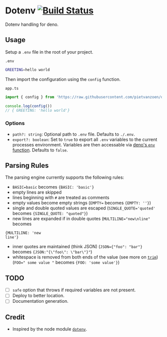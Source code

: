 # Dotenv [![Build Status](https://travis-ci.com/pietvanzoen/deno-dotenv.svg?branch=master)](https://travis-ci.com/pietvanzoen/deno-dotenv)

Dotenv handling for deno.

## Usage

Setup a `.env` file in the root of your project.

`.env`
```sh
GREETING=hello world
```

Then import the configuration using the `config` function.

`app.ts`
```ts
import { config } from 'https://raw.githubusercontent.com/pietvanzoen/deno-dotenv/v0.0.0/dotenv.ts';

console.log(config())
// { GREETING: 'hello world'}

```

### Options
- `path?: string`: Optional path to `.env` file. Defaults to `./.env`.
- `export?: boolean`: Set to `true` to export all `.env` variables to the current processes environment. Variables are then accessable via [deno's `env` function](https://deno.land/typedoc/index.html#env). Defaults to `false`.


## Parsing Rules

The parsing engine currently supports the following rules:

- `BASIC=basic` becomes `{BASIC: 'basic'}`
- empty lines are skipped
- lines beginning with `#` are treated as comments
- empty values become empty strings (`EMPTY=` becomes `{EMPTY: ''}`)
- single and double quoted values are escaped (`SINGLE_QUOTE='quoted'` becomes `{SINGLE_QUOTE: "quoted"}`)
- new lines are expanded if in double quotes (`MULTILINE="new\nline"` becomes

```
{MULTILINE: 'new
line'}
```

- inner quotes are maintained (think JSON) (`JSON={"foo": "bar"}` becomes `{JSON:"{\"foo\": \"bar\"}"`)
- whitespace is removed from both ends of the value (see more on [`trim`](https://developer.mozilla.org/en-US/docs/Web/JavaScript/Reference/Global_Objects/String/Trim)) (`FOO=" some value "` becomes `{FOO: 'some value'}`)

## TODO
- [ ] `safe` option that throws if required variables are not present.
- [ ] Deploy to better location.
- [ ] Documentation generation.

## Credit
- Inspired by the node module [`dotenv`](https://github.com/motdotla/dotenv).
